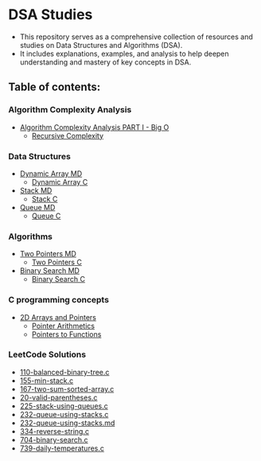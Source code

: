 # DSA Studies

- This repository serves as a comprehensive collection of resources and studies on Data Structures and Algorithms (DSA).
- It includes explanations, examples, and analysis to help deepen understanding and mastery of key concepts in DSA.

## Table of contents:

### Algorithm Complexity Analysis

- [Algorithm Complexity Analysis PART I - Big O](./algorithm-complexity-analysis/part1-bigO.md)
  - [Recursive Complexity](./algorithm-complexity-analysis/recursive-complexity)

### Data Structures

- [Dynamic Array MD](./dsa-in-c/dynamicArray.md)
  - [Dynamic Array C](./dsa-in-c/dynamicArray.c)
- [Stack MD](./dsa-in-c/stack.md)
  - [Stack C](./dsa-in-c/stack.c)
- [Queue MD](./dsa-in-c/queue.md)
  - [Queue C](./dsa-in-c/queue.c)
<!-- - [AVL-tree MD](./dsa-in-c/AVL-tree.md) -->
  <!-- - [AVL-tree C](./dsa-in-c/AVL-tree.c) -->
  <!-- - [Heap MD](./dsa-in-c/heap.md)
  - [Heap C](./dsa-in-c/heap.c) -->

### Algorithms

- [Two Pointers MD](./dsa-in-c/twoPointers.md)
  - [Two Pointers C](./dsa-in-c/twoPointers.c)
- [Binary Search MD](./dsa-in-c/binarySearch.md)
  - [Binary Search C](./dsa-in-c/binarySearch.c)
  <!-- - [Sliding Window MD](./dsa-in-c/sliding-window.md)
  - [Sliding Window C](./dsa-in-c/sliding-window.c) -->

### C programming concepts

- [2D Arrays and Pointers](./c-programming-concepts/2D-array-and-pointers.c)
  - [Pointer Arithmetics](./c-programming-concepts/pointer-arithmetics.c)
  - [Pointers to Functions](./c-programming-concepts/pointers-to-functions.c)

### LeetCode Solutions

- [110-balanced-binary-tree.c](./leetcode-solutions/110-balanced-binary-tree.c)
- [155-min-stack.c](./leetcode-solutions/155-min-stack.c)
- [167-two-sum-sorted-array.c](./leetcode-solutions/167-two-sum-sorted-array.c)
- [20-valid-parentheses.c](./leetcode-solutions/20-valid-parentheses.c)
- [225-stack-using-queues.c](./leetcode-solutions/225-stack-using-queues.c)
- [232-queue-using-stacks.c](./leetcode-solutions/232-queue-using-stacks.c)
- [232-queue-using-stacks.md](./leetcode-solutions/232-queue-using-stacks.md)
- [334-reverse-string.c](./leetcode-solutions/334-reverse-string.c)
- [704-binary-search.c](./leetcode-solutions/704-binary-search.c)
- [739-daily-temperatures.c](./leetcode-solutions/739-daily-temperatures.c)
